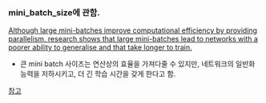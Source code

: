 ### mini_batch_size에 관함.

[Although large mini-batches improve computational efficiency by providing parallelism, research shows that large mini-batches lead to networks with a poorer ability to generalise and that take longer to train. ](https://www.topbots.com/how-solve-memory-challenges-deep-learning-neural-networks-graphcore/)

- 큰 mini batch 사이즈는 연산상의 효율을 가져다줄 수 있지만, 네트워크의 일반화 능력을 저하시키고, 더 긴 학습 시간을 갖게 한다고 함.


[참고](https://stats.stackexchange.com/questions/164876/what-is-the-trade-off-between-batch-size-and-number-of-iterations-to-train-a-neu)
